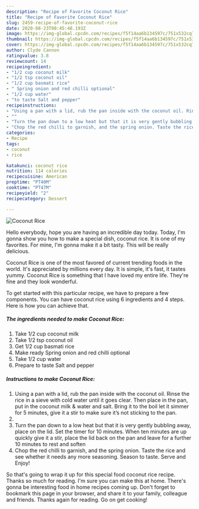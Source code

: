 ```yaml
---
description: "Recipe of Favorite Coconut Rice"
title: "Recipe of Favorite Coconut Rice"
slug: 2459-recipe-of-favorite-coconut-rice
date: 2020-08-23T00:45:48.193Z
image: https://img-global.cpcdn.com/recipes/f5f14aa6b134597c/751x532cq70/coconut-rice-recipe-main-photo.jpg
thumbnail: https://img-global.cpcdn.com/recipes/f5f14aa6b134597c/751x532cq70/coconut-rice-recipe-main-photo.jpg
cover: https://img-global.cpcdn.com/recipes/f5f14aa6b134597c/751x532cq70/coconut-rice-recipe-main-photo.jpg
author: Clyde Cannon
ratingvalue: 3.8
reviewcount: 14
recipeingredient:
- "1/2 cup coconut milk"
- "1/2 tsp coconut oil"
- "1/2 cup basmati rice"
- " Spring onion and red chilli optional"
- "1/2 cup water"
- "to taste Salt and pepper"
recipeinstructions:
- "Using a pan with a lid, rub the pan inside with the coconut oil. Rinse the rice in a sieve with cold water until it goes clear. Then place in the pan, put in the coconut milk &amp; water and salt. Bring it to the boil let it simmer for 5 minutes, give it a stir to make sure it’s not sticking to the pan."
- ""
- "Turn the pan down to a low heat but that it is very gently bubbling away, place on the lid. Set the timer for 10 minutes. When ten minutes are up quickly give it a stir, place the lid back on the pan and leave for a further 10 minutes to rest and soften"
- "Chop the red chilli to garnish, and the spring onion. Taste the rice and see whether it needs any more seasoning. Season to taste. Serve and Enjoy!"
categories:
- Recipe
tags:
- coconut
- rice

katakunci: coconut rice 
nutrition: 114 calories
recipecuisine: American
preptime: "PT40M"
cooktime: "PT47M"
recipeyield: "2"
recipecategory: Dessert

---
```



![Coconut Rice](https://img-global.cpcdn.com/recipes/f5f14aa6b134597c/751x532cq70/coconut-rice-recipe-main-photo.jpg)

Hello everybody, hope you are having an incredible day today. Today, I'm gonna show you how to make a special dish, coconut rice. It is one of my favorites. For mine, I'm gonna make it a bit tasty. This will be really delicious.

Coconut Rice is one of the most favored of current trending foods in the world. It's appreciated by millions every day. It is simple, it's fast, it tastes yummy. Coconut Rice is something that I have loved my entire life. They're fine and they look wonderful.




To get started with this particular recipe, we have to prepare a few components. You can have coconut rice using 6 ingredients and 4 steps. Here is how you can achieve that.

<!--inarticleads1-->

##### The ingredients needed to make Coconut Rice:

1. Take 1/2 cup coconut milk
1. Take 1/2 tsp coconut oil
1. Get 1/2 cup basmati rice
1. Make ready  Spring onion and red chilli optional
1. Take 1/2 cup water
1. Prepare to taste Salt and pepper




<!--inarticleads2-->

##### Instructions to make Coconut Rice:

1. Using a pan with a lid, rub the pan inside with the coconut oil. Rinse the rice in a sieve with cold water until it goes clear. Then place in the pan, put in the coconut milk &amp; water and salt. Bring it to the boil let it simmer for 5 minutes, give it a stir to make sure it’s not sticking to the pan.
1. 
1. Turn the pan down to a low heat but that it is very gently bubbling away, place on the lid. Set the timer for 10 minutes. When ten minutes are up quickly give it a stir, place the lid back on the pan and leave for a further 10 minutes to rest and soften
1. Chop the red chilli to garnish, and the spring onion. Taste the rice and see whether it needs any more seasoning. Season to taste. Serve and Enjoy!




So that's going to wrap it up for this special food coconut rice recipe. Thanks so much for reading. I'm sure you can make this at home. There's gonna be interesting food in home recipes coming up. Don't forget to bookmark this page in your browser, and share it to your family, colleague and friends. Thanks again for reading. Go on get cooking!
